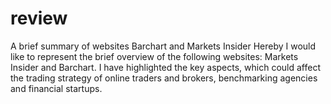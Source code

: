 # review
A brief summary of websites Barchart and Markets Insider
Hereby I would like to represent the brief overview of the following websites: Markets Insider and Barchart. I have highlighted the key aspects, which could affect the trading strategy of online traders and brokers, benchmarking agencies and financial startups.

